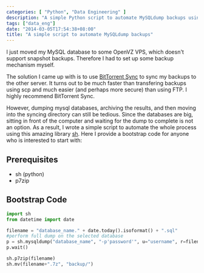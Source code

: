 ```yaml
---
categories: [ "Python", "Data Engineering" ]
description: "A simple Python script to automate MySQLdump backups using the `sh` library."
tags: ["data_eng"]
date: "2014-03-05T17:54:38+08:00"
title: "A simple script to automate MySQLdump backups"
---
```


I just moved my MySQL database to some OpenVZ VPS, which doesn't support snapshot backups. Therefore I had to set up some backup mechanism myself.

The solution I came up with is to use [BitTorrent Sync](http://www.bittorrent.com/sync) to sync my backups to the other server. It turns out to be much faster than transfering backups using scp and much easier (and perhaps more secure) than using FTP. I highly recommend BitTorrent Sync.

However, dumping mysql databases, archiving the results, and then moving into the syncing directory can still be tedious. Since the databases are big, sitting in front of the computer and waiting for the dump to complete is not an option. As a result, I wrote a simple script to automate the whole process using this amazing library [sh](https://pypi.python.org/pypi/sh). Here I provide a bootstrap code for anyone who is interested to start with:

Prerequisites
---------
+ sh (python)
+ p7zip

Bootstrap Code
---------
```python
import sh
from datetime import date

filename = "database_name." + date.today().isoformat() + ".sql"
#perform full dump on the selected database
p = sh.mysqldump("database_name", "-p'password'", u="username", r=filename, _bg=True)
p.wait()

sh.p7zip(filename)
sh.mv(filename+".7z", "backup/")
```
